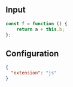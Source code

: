 
## Input
```javascript input
const f = function () {
    return a + this.b;
};
```

## Configuration
```json configuration
{
  "extension": "js"
}
```
